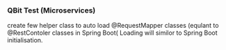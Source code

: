 ### QBit Test (Microservices)
create few helper class to auto load @RequestMapper classes (equlant to @RestContoler classes in Spring Boot(
Loading will similor to Spring Boot initialisation.



